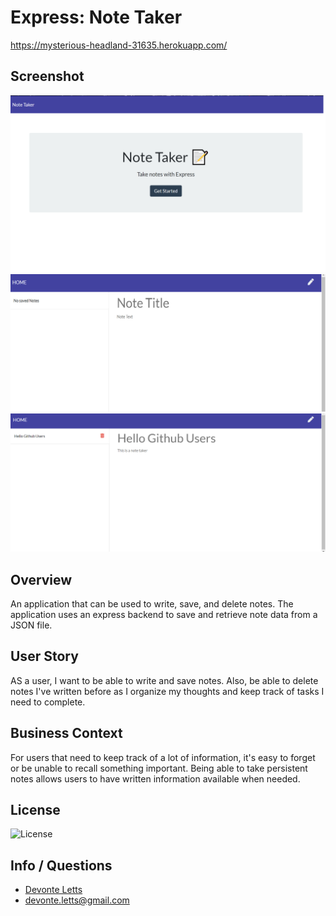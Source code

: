 # Express: Note Taker

https://mysterious-headland-31635.herokuapp.com/

## Screenshot

![Screenshot](images/note-screenshot.png)
![Screenshot2](images/note-screenshot2.png)
![Screenshot3](images/note-screenshot3.png)

## Overview

An application that can be used to write, save, and delete notes. The application uses an express backend to save and retrieve note data from a JSON file.

## User Story

AS a user, I want to be able to write and save notes. Also, be able to delete notes I've written before as I organize my thoughts and keep track of tasks I need to complete.

## Business Context

For users that need to keep track of a lot of information, it's easy to forget or be unable to recall something important. Being able to take persistent notes allows users to have written information available when needed.

## License

![License](https://img.shields.io/badge/License-Made%20by%20Duhhvonte-orange)

## Info / Questions

- [Devonte Letts](https://github.com/Duhhvonte)
- devonte.letts@gmail.com
